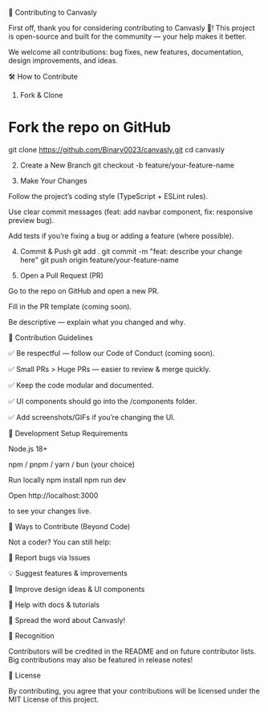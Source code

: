 🤝 Contributing to Canvasly

First off, thank you for considering contributing to Canvasly 🎨!
This project is open-source and built for the community — your help makes it better.

We welcome all contributions: bug fixes, new features, documentation, design improvements, and ideas.

🛠️ How to Contribute
1. Fork & Clone
# Fork the repo on GitHub
git clone https://github.com/Binary0023/canvasly.git
cd canvasly

2. Create a New Branch
git checkout -b feature/your-feature-name

3. Make Your Changes

Follow the project’s coding style (TypeScript + ESLint rules).

Use clear commit messages (feat: add navbar component, fix: responsive preview bug).

Add tests if you’re fixing a bug or adding a feature (where possible).

4. Commit & Push
git add .
git commit -m "feat: describe your change here"
git push origin feature/your-feature-name

5. Open a Pull Request (PR)

Go to the repo on GitHub and open a new PR.

Fill in the PR template (coming soon).

Be descriptive — explain what you changed and why.

📌 Contribution Guidelines

✅ Be respectful — follow our Code of Conduct (coming soon).

✅ Small PRs > Huge PRs — easier to review & merge quickly.

✅ Keep the code modular and documented.

✅ UI components should go into the /components folder.

✅ Add screenshots/GIFs if you’re changing the UI.

🧪 Development Setup
Requirements

Node.js 18+

npm / pnpm / yarn / bun (your choice)

Run locally
npm install
npm run dev


Open http://localhost:3000

 to see your changes live.

🌟 Ways to Contribute (Beyond Code)

Not a coder? You can still help:

🐛 Report bugs via Issues

💡 Suggest features & improvements

🎨 Improve design ideas & UI components

📝 Help with docs & tutorials

🚀 Spread the word about Canvasly!

👏 Recognition

Contributors will be credited in the README and on future contributor lists.
Big contributions may also be featured in release notes!

📜 License

By contributing, you agree that your contributions will be licensed under the MIT License of this project.
